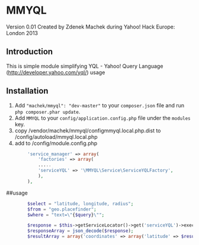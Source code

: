 MMYQL
=====
Version 0.01 Created by Zdenek Machek during Yahoo! Hack Europe: London 2013

Introduction
------------
This is simple module simplifying YQL  - Yahoo! Query Language (http://developer.yahoo.com/yql/) usage

## Installation

 1. Add `"machek/mmyql": "dev-master"` to your `composer.json` file and run `php composer.phar update`.
 2. Add `MMYQL` to your `config/application.config.php` file under the `modules` key.
 3. copy /vendor/machek/mmyql/configmmyql.local.php.dist to /config/autoload/mmyql.local.php
 4. add to /config/module.config.php
```php
 		'service_manager' => array(
        	'factories' => array(
            .....
            'serviceYQL' => '\MMYQL\Service\ServiceYQLFactory',
            ),
        ),
```

 ##usage
```php
		$select = "latitude, longitude, radius";
        $from = "geo.placefinder";
        $where = "text=\"{$query}\"";

        $response = $this->getServiceLocator()->get('serviceYQL')->executeQuery($select, $from, $where);
        $responseArray = json_decode($response);
        $resultArray = array('coordinates' => array('latitude' => $result->latitude, 'longitude' => $result->longitude, 'radius' => $result->radius));
```
